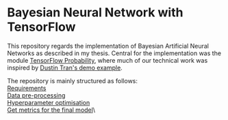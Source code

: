 # Bayesian Neural Network with TensorFlow

This repository regards the implementation of Bayesian Artificial Neural Networks as described in my thesis. Central for the implementation was the module [TensorFlow Probability](https://github.com/tensorflow/probability "TensorFlow Probability Repository"), where much of our technical work was inspired by [Dustin Tran's demo example](https://github.com/tensorflow/probability/blob/master/tensorflow_probability/examples/bayesian_neural_network.py "Trains a deep Bayesian neural net to classify MNIST digits").

The repository is mainly structured as follows:\
[Requirements](../blob/master/requirements.txt)\
[Data pre-processing](../blob/master/datamanipulation.py)\
[Hyperparameter optimisation](../blob/master/bayesianNN.py)\
[Get metrics for the final model](../blob/master/finalmodel.py)\
